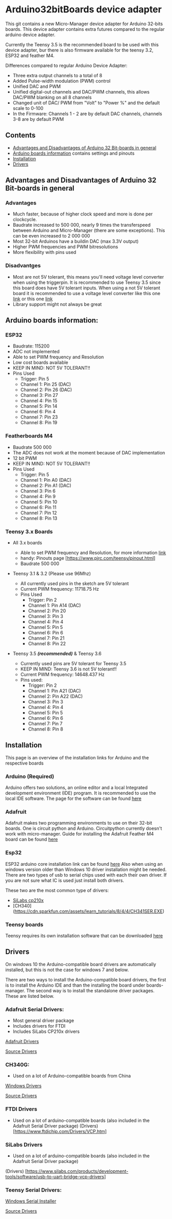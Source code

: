 # Arduino32bitBoards device adapter
This git contains a new Micro-Manager device adapter for Arduino 32-bits boards.
This device adapter contains extra futures compared to the regular arduino device adapter.

Currently the Teensy 3.5 is the recommended board to be used with this device adapter, bur there is also firmware available for the teensy 3.2, ESP32 and feather M4.

Differences compared to regular Arduino Device Adapter:
* Three extra output channels to a total of 8
* Added Pulse-width modulation (PWM) control
* Unified DAC and PWM
* Unified digital-out channels and DAC/PWM channels, this allows DAC/PWM blanking on all 8 channels
* Changed unit of DAC/ PWM from "Volt" to "Power %" and the default scale to 0-100
* In the Firmware: Channels 1 - 2 are by default DAC channels, channels 3-8 are by default PWM

## Contents
  - [Advantages and Disadvantages of Arduino 32 Bit-boards in general](advantages-and-disadvantages-of-Arduino-32-bit-boards-in-general)
  - [Arduino boards information](#arduino-boards-information) contains settings and pinouts
  - [Installation](#installation)
  - [Drivers](#drivers)
  
## Advantages and Disadvantages of Arduino 32 Bit-boards in general
### Advantages
* Much faster, because of higher clock speed and more is done per clockcycle.
* Baudrate increased to 500 000, nearly 9 times the transferspeed between Arduino and Micro-Manager (there are some exceptions). This can be even increased to 2 000 000
* Most 32-bit Arduinos have a buildin DAC (max 3.3V output)
* Higher PWM frequencies and PWM bitresolutions
* More flexibility with pins used

### Disadvantges
* Most are not 5V tolerant, this means you'll need voltage level converter when using the triggerpin. It is recommended to use Teensy 3.5 since this board does have 5V tolerant inputs. When using a not 5V tolerant board it is recommended to use a voltage level converter like this one [link](https://www.adafruit.com/product/757) or this one [link](https://www.sparkfun.com/products/12009)
* Library support might not always be great


## Arduino boards information:
### ESP32
- Baudrate: 115200
- ADC not implemented
- Able to set PWM frequency and Resolution
- Low cost boards available
- KEEP IN MIND: NOT 5V TOLERANT!!
- Pins Used
  - Trigger: Pin 5
  - Channel 1: Pin 25 (DAC)
  - Channel 2: Pin 26 (DAC)
  - Channel 3: Pin 27
  - Channel 4: Pin 15
  - Channel 5: Pin 14
  - Channel 6: Pin 4
  - Channel 7: Pin 23
  - Channel 8: Pin 19
  
### Featherboards M4
- Baudrate 500 000
- The ADC does not work at the moment because of DAC implementation
- 12 bit PWM
- KEEP IN MIND: NOT 5V TOLERANT!!
- Pins Used
  - Trigger: Pin 5
  - Channel 1: Pin A0 (DAC)
  - Channel 2: Pin A1 (DAC)
  - Channel 3: Pin 6
  - Channel 4: Pin 9
  - Channel 5: Pin 10
  - Channel 6: Pin 11
  - Channel 7: Pin 12
  - Channel 8: Pin 13
 
 
### Teensy 3.x Boards
* All 3.x boards
  - Able to set PWM frequency and Resolution, for more information [link](https://www.pjrc.com/teensy/td_pulse.html)
  - handy: Pinouts page [https://www.pjrc.com/teensy/pinout.html]
  - Baudrate 500 000
 
* Teensy 3.1 & 3.2 (Please use 96Mhz)
  - All currently used pins in the sketch are 5V tolerant
  - Current PWM frequency: 11718.75 Hz
  - Pins Used
    - Trigger: Pin 2
    - Channel 1: Pin A14 (DAC)
    - Channel 2: Pin 20
    - Channel 3: Pin 3
    - Channel 4: Pin 4
    - Channel 5: Pin 5
    - Channel 6: Pin 6
    - Channel 7: Pin 21
    - Channel 8: Pin 22

* Teensy 3.5 **_(recommended)_** & Teensy 3.6
   - Currently used pins are 5V tolerant for Teensy 3.5
  - KEEP IN MIND: Teensy 3.6 is not 5V tolerant!!
  - Current PWM frequency: 14648.437 Hz
  - Pins used:
    - Trigger: Pin 2
    - Channel 1: Pin A21 (DAC)
    - Channel 2: Pin A22 (DAC)
    - Channel 3: Pin 3
    - Channel 4: Pin 4
    - Channel 5: Pin 5
    - Channel 6: Pin 6
    - Channel 7: Pin 7
    - Channel 8: Pin 8

## Installation
This page is an overview of the installation links for Arduino and the respective boards

### Arduino (Required)
Arduino offers two solutions, an online editor and a local Integrated development environment (IDE) program.
It is recommended to use the local IDE software.
The page for the software can be found [here](https://www.arduino.cc/en/Main/Software)

### Adafruit
Adafruit makes two programming environments to use on their 32-bit boards. One is circuit python and Arduino. Circuitpython currently doesn't work with micro-manager.
Guide for installing the Adafruit Feather M4 board can be found [here](https://learn.adafruit.com/adafruit-feather-m4-express-atsamd51/setup)

### Esp32
ESP32 arduino core installation link can be found [here](https://github.com/espressif/arduino-esp32/blob/master/docs/arduino-ide/boards_manager.md)
Also when using an windows version older than Windows 10 driver installation might be needed. There are two types of usb to serial chips used with each their own driver. If you are not sure what IC is used just install both drivers.

These two are the most common type of drivers:
* [SiLabs cp210x](https://www.silabs.com/products/development-tools/software/usb-to-uart-bridge-vcp-drivers)
* [CH340] (https://cdn.sparkfun.com/assets/learn_tutorials/8/4/4/CH341SER.EXE)

### Teensy boards
Teensy requires its own installation software that can be downloaded [here](https://www.pjrc.com/teensy/td_download.html)

## Drivers
On windows 10 the Arduino-compatible board drivers are automatically installed, but this is not the case for windows 7 and below.

There are two ways to install the Arduino-compatible board drivers, the first is to install the Arduino IDE and than the installing the board under boards-manager. The second way is to install the standalone driver packages. These are listed below.

### Adafruit Serial Drivers:
* Most general driver package
* Includes drivers for FTDI
* Includes SiLabs CP210x drivers

[Adafruit Drivers](https://github.com/adafruit/Adafruit_Windows_Drivers/releases/latest)

[Source Drivers](https://learn.adafruit.com/adafruit-arduino-ide-setup/windows-driver-installation)

### CH340G:
* Used on a lot of Arduino-compatible boards from China

[Windows Drivers](https://cdn.sparkfun.com/assets/learn_tutorials/8/4/4/CH341SER.EXE)

[Source Drivers](https://www.sparkfun.com/products/14050)

### FTDI Drivers
* Used on a lot of arduino-compatible boards (also included in the Adafruit Serial Driver package)
(Drivers)[https://www.ftdichip.com/Drivers/VCP.htm]

### SiLabs Drivers
* Used on a lot of arduino-compatible boards (also included in the Adafruit Serial Driver package)

(Drivers) [https://www.silabs.com/products/development-tools/software/usb-to-uart-bridge-vcp-drivers]

### Teensy Serial Drivers:
[Windows Serial Installer](https://www.pjrc.com/teensy/serial_install.exe)

[Source Drivers](https://www.pjrc.com/teensy/td_download.html)
